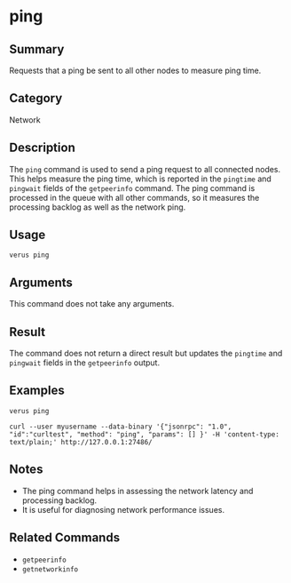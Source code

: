 # ping

## Summary
Requests that a ping be sent to all other nodes to measure ping time.

## Category
Network

## Description
The `ping` command is used to send a ping request to all connected nodes. This helps measure the ping time, which is reported in the `pingtime` and `pingwait` fields of the `getpeerinfo` command. The ping command is processed in the queue with all other commands, so it measures the processing backlog as well as the network ping.

## Usage
```
verus ping
```

## Arguments
This command does not take any arguments.

## Result
The command does not return a direct result but updates the `pingtime` and `pingwait` fields in the `getpeerinfo` output.

## Examples
```
verus ping
```
```
curl --user myusername --data-binary '{"jsonrpc": "1.0", "id":"curltest", "method": "ping", "params": [] }' -H 'content-type: text/plain;' http://127.0.0.1:27486/
```

## Notes
- The ping command helps in assessing the network latency and processing backlog.
- It is useful for diagnosing network performance issues.

## Related Commands
- `getpeerinfo`
- `getnetworkinfo` 